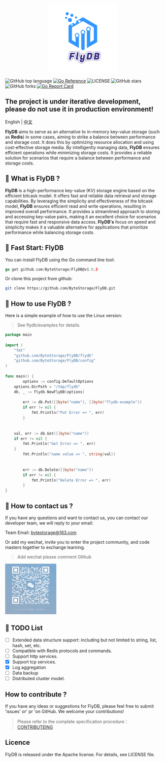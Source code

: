 <img src="./assets/FlyDB-logo.png" alt="FlyDB-logo" style="display: block; margin: 0 auto; width: 45%;" />

![GitHub top language](https://img.shields.io/github/languages/top/ByteStorage/flydb)   [![Go Reference](https://pkg.go.dev/badge/github.com/ByteStorage/flydb)](https://pkg.go.dev/github.com/ByteStorage/flydb)   ![LICENSE](https://img.shields.io/github/license/ByteStorage/flydb)   ![GitHub stars](https://img.shields.io/github/stars/ByteStorage/flydb)   ![GitHub forks](https://img.shields.io/github/forks/ByteStorage/flydb)   [![Go Report Card](https://goreportcard.com/badge/github.com/qishenonly/flydb)](https://goreportcard.com/report/github.com/qishenonly/flydb)
## The project is under iterative development, please do not use it in production environment!

English | [中文](https://github.com/ByteStorage/flydb/blob/master/README_CN.md)

**FlyDB** aims to serve as an alternative to in-memory key-value storage (such as **Redis**) in some cases, aiming to strike a balance between performance and storage cost. It does this by optimizing resource allocation and using cost-effective storage media. By intelligently managing data, **FlyDB** ensures efficient operations while minimizing storage costs. It provides a reliable solution for scenarios that require a balance between performance and storage costs.

## 👋 What is FlyDB ?

**FlyDB** is a high-performance key-value (KV) storage engine based on the efficient bitcask model. It offers fast and reliable data retrieval and storage capabilities. By leveraging the simplicity and effectiveness of the bitcask model, **FlyDB** ensures efficient read and write operations, resulting in improved overall performance. It provides a streamlined approach to storing and accessing key-value pairs, making it an excellent choice for scenarios that require fast and responsive data access. **FlyDB's** focus on speed and simplicity makes it a valuable alternative for applications that prioritize performance while balancing storage costs.

## 🏁  Fast Start: FlyDB 

You can install FlyDB using the Go command line tool:

```GO
go get github.com/ByteStorage/FlyDB@v1.0.3
```

Or clone this project from github:

```bash
git clone https://github.com/ByteStorage/FlyDB.git
```

## 🚀 How to use FlyDB ?

Here is a simple example of how to use the Linux version:

> See flydb/examples for details.

```go
package main

import (
	"fmt"
	"github.com/ByteStorage/FlyDB/flydb"
	"github.com/ByteStorage/FlyDB/config"
)

func main() {
    	options := config.DefaultOptions
	options.DirPath = "/tmp/flydb"
	db, _ := flydb.NewFlyDB(options)

    	err := db.Put([]byte("name"), []byte("flydb-example"))
    	if err != nil {
        	fmt.Println("Put Error => ", err)
    	}


	val, err := db.Get([]byte("name"))
	if err != nil {
		fmt.Println("Get Error => ", err)
	}
    	fmt.Println("name value => ", string(val))
    
    
    	err := db.Delete([]byte("name"))
    	if err != nil {
        	fmt.Println("Delete Error => ", err)
    	}
}
```

## 🔮 How to contact us ?

If you have any questions and want to contact us, you can contact our developer team, we will reply to your email:

Team Email: bytestorage@163.com

Or add my wechat, invite you to enter the project community, and code masters together to exchange learning.

> Add wechat please comment GIthub

<img src="./assets/vx.png" alt="vx" style="width: 33%;"  />

## 📜 TODO List

- [ ] Extended data structure support: including but not limited to string, list, hash, set, etc.
- [ ] Compatible with Redis protocols and commands.
- [ ] Support http services.
- [x] Support tcp services.
- [x] Log aggregation
- [ ] Data backup
- [ ] Distributed cluster model.

## How to contribute ?

If you have any ideas or suggestions for FlyDB, please feel free to submit 'issues' or' pr 'on GitHub. We welcome your contributions!

> Please refer to the complete specification procedure：[CONTRIBUTEING](https://github.com/ByteStorage/flydb/blob/master/CONTRIBUTING.md)

## Licence

FlyDB is released under the Apache license. For details, see LICENSE file.
